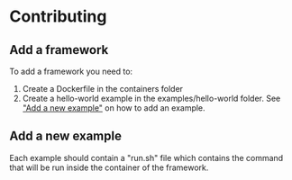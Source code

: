 # Contributing

## Add a framework

To add a framework you need to:

1. Create a Dockerfile in the containers folder
2. Create a hello-world example in the examples/hello-world folder. See ["Add a new example"](#add-a-new-example) on how to add an example.

## Add a new example

Each example should contain a "run.sh" file which contains the command that will be run inside the container of the framework.